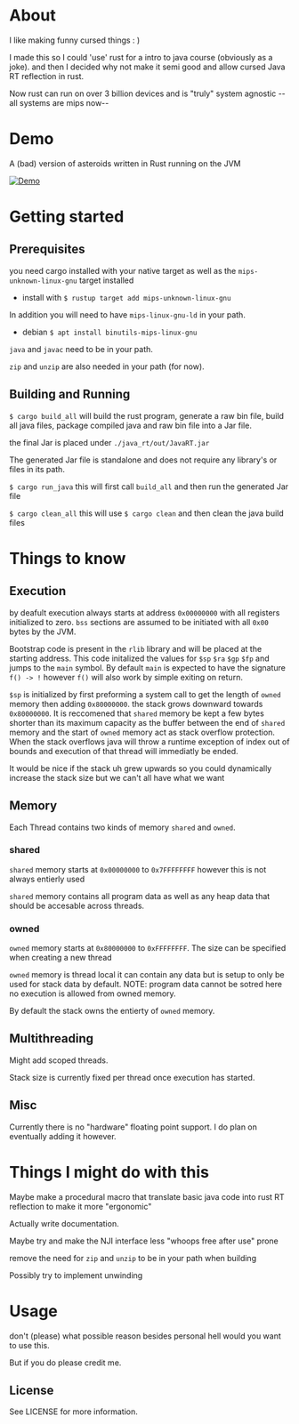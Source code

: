 # About 

I like making funny cursed things : )

I made this so I could 'use' rust for a intro to java course (obviously as a joke). and then I decided why not make it semi good and allow cursed Java RT reflection in rust. 

Now rust can run on over 3 billion devices and is "truly" system agnostic --all systems are mips now-- 


# Demo

A (bad) version of asteroids written in Rust running on the JVM

[![Demo](https://img.youtube.com/vi/1__tTtZ4K48/default.jpg)](https://www.youtube.com/watch?v=1__tTtZ4K48)

# Getting started

## Prerequisites

you need cargo installed with your native target as well as the `mips-unknown-linux-gnu` target installed
- install with 
`$ rustup target add mips-unknown-linux-gnu`

In addition you will need to have `mips-linux-gnu-ld` in your path.
- debian
`$ apt install binutils-mips-linux-gnu`

`java` and `javac` need to be in your path.

`zip` and `unzip` are also needed in your path (for now).



## Building and Running

`$ cargo build_all` will build the rust program, generate a raw bin file, build all java files, package compiled java and raw bin file into a Jar file.

the final Jar is placed under `./java_rt/out/JavaRT.jar`

The generated Jar file is standalone and does not require any library's or files in its path.

`$ cargo run_java` this will first call `build_all` and then run the generated Jar file

`$ cargo clean_all` this will use `$ cargo clean` and then clean the java build files



# Things to know

## Execution 

by deafult execution always starts at address `0x00000000` with all registers initialized to zero. `bss` sections are assumed to be initiated with all `0x00` bytes by the JVM.

Bootstrap code is present in the `rlib` library and will be placed at the starting address. 
This code initalized the values for `$sp` `$ra` `$gp` `$fp` and jumps to the `main` symbol. 
By default `main` is expected to have the signature `f() -> !` however `f()` will also work by simple exiting on return.

`$sp` is initialized by first preforming a system call to get the length of `owned` memory then adding `0x80000000`. the stack grows downward towards `0x80000000`.
It is reccomened that `shared` memory be kept a few bytes shorter than its maximum capacity as the buffer between the end of `shared` memory and the start of `owned` memory act as stack overflow protection. When the stack overflows java will throw a runtime exception of index out of bounds and execution of that thread will immediatly be ended.

It would be nice if the stack uh grew upwards so you could dynamically increase the stack size but we can't all have what we want

## Memory
Each Thread contains two kinds of memory `shared` and `owned`. 

### shared

`shared` memory starts at `0x00000000` to `0x7FFFFFFFF` however this is not always entierly used

`shared` memory contains all program data as well as any heap data that should be accesable across threads. 



### owned

`owned` memory starts at `0x80000000` to `0xFFFFFFFF`. The size can be specified when creating a new thread

`owned` memory is thread local it can contain any data but is setup to only be used for stack data by default. 
NOTE: program data cannot be sotred here no execution is allowed from owned memory.

By default the stack owns the entierty of `owned` memory. 

## Multithreading

Might add scoped threads.

Stack size is currently fixed per thread once execution has started. 

## Misc

Currently there is no "hardware" floating point support. I do plan on eventually adding it however.

# Things I might do with this

Maybe make a procedural macro that translate basic java code into rust RT reflection to make it more "ergonomic"

Actually write documentation.

Maybe try and make the NJI interface less "whoops free after use" prone

remove the need for `zip` and `unzip` to be in your path when building

Possibly try to implement unwinding

# Usage

don't (please) what possible reason besides personal hell would you want to use this.

But if you do please credit me.

## License

See LICENSE for more information.
